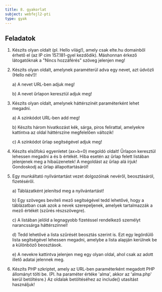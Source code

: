 ```yaml
---
title: 8. gyakorlat
subject: webfejl2-pti
type: gyak
---
```


Feladatok
---------

1. Készíts olyan oldalt (pl. Hello világ!), amely csak elte.hu domainből érhető el (az IP cím 157.181-gyel kezdődik). Máshonnan érkező látogatóknak a "Nincs hozzáférés" szöveg jelenjen meg!

2. Készíts olyan oldalt, amelynek paraméterül adva egy nevet, azt üdvözli (Hello név!)!
    
    a) A nevet URL-ben adjuk meg!
    
    b) A nevet űrlapon keresztül adjuk meg!

3. Készíts olyan oldalt, amelynek háttérszínét paraméterként lehet megadni.
    
    a) A színkódot URL-ben add meg!
    
    b) Készíts három hivatkozást kék, sárga, piros felirattal, amelyekre kattintva az oldal háttérszíne megfelelően változik!
    
    c) A színkódot űrlap segítségével adjuk meg!

4. Készíts elsőfokú egyenletet (ax+b=0) megoldó oldalt! Űrlapon keresztül lehessen megadni a és b értékét. Hiba esetén az űrlap felett listában jelenjenek meg a hibaüzenetek! A megoldást az űrlap alá írjuk! Gondoskodj az űrlap állapottartásáról!

5. Egy munkáltató nyilvántartást vezet dolgozóinak nevéről, beosztásáról, fizetéséről.
    
    a) Táblázatként jelenítsd meg a nyilvántartást!
    
    b) Egy szöveges beviteli mező segítségével tedd lehetővé, hogy a táblázatban csak azok a nevek szerepeljenek, amelyek tartalmazzák a mező értékét (szűrés részszövegre).
    
    c) A listában jelöld a legnagyobb fizetéssel rendelkező személyt narancssárga háttérszínnel!
    
    d) Tedd lehetővé a lista szűrését beosztás szerint is. Ezt egy legördülő lista segítségével lehessen megadni, amelybe a lista alapján kerülnek be a különböző beosztások.
    
    e) A nevekre kattintva jelenjen meg egy olyan oldal, ahol csak az adott illető adatai jelennek meg.

6. Készíts PHP szkriptet, amely az URL-ben paraméterként megadott PHP állományt tölti be. (Pl. ha paraméter értéke 'alma', akkor az 'alma.php' kerül betöltésre.) Az oldalak betöltéséhez az include() utasítást használjuk!
